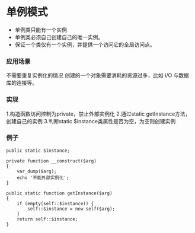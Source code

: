 # 单例模式
* 单例类只能有一个实例
* 单例类必须自己创建自己的唯一实例。
* 保证一个类仅有一个实例，并提供一个访问它的全局访问点。
### 应用场景
不需要重复实例化的情况
创建的一个对象需要消耗的资源过多，比如 I/O 与数据库的连接等。
### 实现
1.构造函数访问控制为private，禁止外部实例化
2.通过static getInstance方法，创建自己的实例
3.判断static $instance类属性是否为空，为空则创建实例
### 例子
    public static $instance;
    
    private function __construct($arg)
    {
        var_dump($arg);
        echo '不能外部实例化';
    }

    public static function getInstance($arg)
    {
        if (empty(self::$instance)) {
            self::$instance = new self($arg);
        }
        return self::$instance;
    }